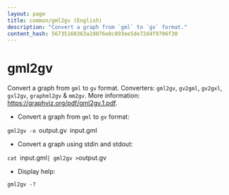 ```yaml
---
layout: page
title: common/gml2gv (English)
description: "Convert a graph from `gml` to `gv` format."
content_hash: 56735160363a2d076e8c893ee5de72d4f9706f30
---
```

# gml2gv

Convert a graph from `gml` to `gv` format.
Converters: `gml2gv`, `gv2gml`, `gv2gxl`, `gxl2gv`, `graphml2gv` & `mm2gv`.
More information: <https://graphviz.org/pdf/gml2gv.1.pdf>.

- Convert a graph from `gml` to `gv` format:

`gml2gv -o `<span class="tldr-var badge badge-pill bg-dark-lm bg-white-dm text-white-lm text-dark-dm font-weight-bold">output.gv</span>` `<span class="tldr-var badge badge-pill bg-dark-lm bg-white-dm text-white-lm text-dark-dm font-weight-bold">input.gml</span>

- Convert a graph using stdin and stdout:

`cat `<span class="tldr-var badge badge-pill bg-dark-lm bg-white-dm text-white-lm text-dark-dm font-weight-bold">input.gml</span>` | gml2gv > `<span class="tldr-var badge badge-pill bg-dark-lm bg-white-dm text-white-lm text-dark-dm font-weight-bold">output.gv</span>

- Display help:

`gml2gv -?`
